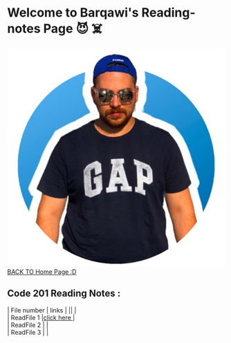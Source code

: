 #  Welcome to Barqawi's Reading-notes Page :smiling_imp: :skull_and_crossbones:

![Barqawi's pp](pp.jpg)
[BACK TO Home Page :D ](https://barqawiii.github.io/reading-notes/)
## Code 201 Reading Notes :
| File number      | links                                                          |
||   |     
|  ReadFile 1      |[click here ](https://barqawiii.github.io/reading-notes/class-01)  |  
|  ReadFile 2      |  |  
|  ReadFile 3      |  |
